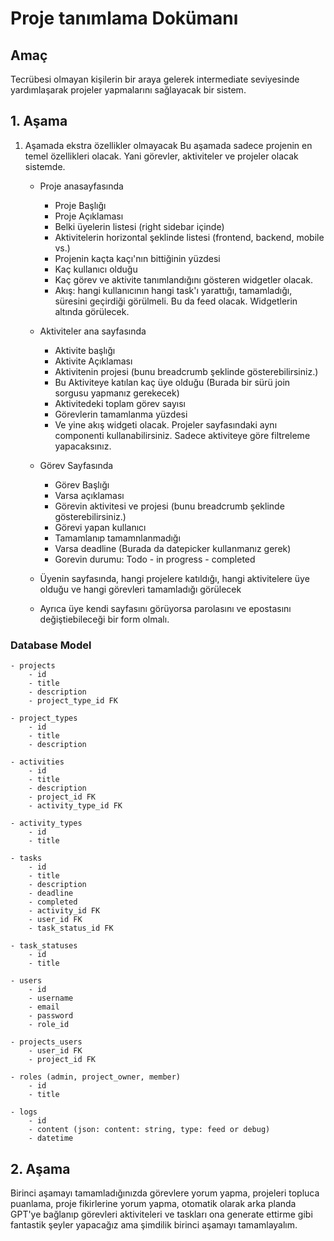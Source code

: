 
# Proje tanımlama Dokümanı

## Amaç

Tecrübesi olmayan kişilerin bir araya gelerek intermediate seviyesinde yardımlaşarak projeler yapmalarını sağlayacak bir sistem.

## 1. Aşama
1. Aşamada ekstra özellikler olmayacak
    Bu aşamada sadece projenin en temel özellikleri olacak. Yani görevler, aktiviteler ve projeler olacak sistemde.
    - Proje anasayfasında 
        - Proje Başlığı
        - Proje Açıklaması
        - Belki üyelerin listesi (right sidebar içinde)
        - Aktivitelerin horizontal şeklinde listesi (frontend, backend, mobile vs.)
        - Projenin kaçta kaçı'nın bittiğinin yüzdesi
        - Kaç kullanıcı olduğu
        - Kaç görev ve aktivite tanımlandığını gösteren widgetler olacak.
        - Akış: hangi kullanıcının hangi task'ı yarattığı, tamamladığı, süresini geçirdiği görülmeli. Bu da feed olacak. Widgetlerin altında görülecek.

    - Aktiviteler ana sayfasında
        - Aktivite başlığı
        - Aktivite Açıklaması
        - Aktivitenin projesi (bunu breadcrumb şeklinde gösterebilirsiniz.)
        - Bu Aktiviteye katılan kaç üye olduğu (Burada bir sürü join sorgusu yapmanız gerekecek)
        - Aktivitedeki toplam görev sayısı
        - Görevlerin tamamlanma yüzdesi
        - Ve yine akış widgeti olacak. Projeler sayfasındaki aynı componenti kullanabilirsiniz. Sadece aktiviteye göre filtreleme yapacaksınız.

    - Görev Sayfasında
        - Görev Başlığı
        - Varsa açıklaması
        - Görevin aktivitesi ve projesi (bunu breadcrumb şeklinde gösterebilirsiniz.)
        - Görevi yapan kullanıcı
        - Tamamlanıp tamamnlanmadığı
        - Varsa deadline (Burada da datepicker kullanmanız gerek)
        - Gorevin durumu: Todo - in progress - completed

    - Üyenin sayfasında, hangi projelere katıldığı, hangi aktivitelere üye olduğu ve hangi görevleri tamamladığı görülecek
    - Ayrıca üye kendi sayfasını görüyorsa parolasını ve epostasını değiştiebileceği bir form olmalı.

### Database Model
    - projects
        - id
        - title
        - description
        - project_type_id FK

    - project_types
        - id
        - title
        - description

    - activities 
        - id
        - title
        - description
        - project_id FK
        - activity_type_id FK

    - activity_types
        - id
        - title

    - tasks 
        - id
        - title
        - description
        - deadline
        - completed
        - activity_id FK
        - user_id FK
        - task_status_id FK

    - task_statuses
        - id
        - title

    - users
        - id
        - username
        - email
        - password
        - role_id

    - projects_users
        - user_id FK
        - project_id FK
    
    - roles (admin, project_owner, member)
        - id
        - title
    
    - logs
        - id
        - content (json: content: string, type: feed or debug)
        - datetime


## 2. Aşama
Birinci aşamayı tamamladığınızda görevlere yorum yapma, projeleri topluca puanlama, proje fikirlerine yorum yapma, otomatik olarak arka planda GPT'ye bağlanıp görevleri aktiviteleri ve taskları ona generate ettirme gibi fantastik şeyler yapacağız ama şimdilik birinci aşamayı tamamlayalım.
